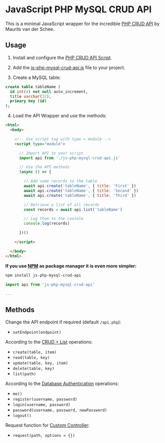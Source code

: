 # JavaScript PHP MySQL CRUD API

This is a minimal JavaScript wrapper for the incredible [PHP CRUD API](https://github.com/mevdschee/php-crud-api) by Maurits van der Schee.

## Usage

1. Install and configure the [PHP CRUD API Script](https://github.com/mevdschee/php-crud-api#installation).

2. Add the [js-php-mysql-crud-api.js](./js-php-mysql-crud-api.js) file to your project.

3. Create a MySQL table:

```sql
create table tableName (
  id int(4) not null auto_increment,
  title varchar(32),
  primary key (id)
);
```

4. Load the API Wrapper and use the methods:

```html
<html>
  <body>

    <!-- Use script tag with type = module -->
    <script type="module">

      // Import API to your script
      import api from './js-php-mysql-crud-api.js'    

      // Use the API methods
      (async () => {

        // Add some records to the table
        await api.create('tableName', { title: 'First' })
        await api.create('tableName', { title: 'Second' })        
        await api.create('tableName', { title: 'Third' })

        // Retrieve a list of all records
        const records = await api.list('tableName')

        // Log them to the console
        console.log(records)

      })()

    </script>

  </body>
</html>
```

**If you use [NPM](https://www.npmjs.com/package/js-php-mysql-crud-api) as package manager it is even more simpler:**

```bash
npm install js-php-mysql-crud-api
```

```js
import api from 'js-php-mysql-crud-api'

...
```

## Methods

Change the API endpoint if required (default `/api.php`):

- `setEndpoint(endpoint)`

According to the [CRUD + List](https://github.com/mevdschee/php-crud-api#crud--list) operations:

- `create(table, item)`        
- `read(table, key)`
- `update(table, key, item)`
- `delete(table, key)`
- `list(path)`

According to the [Database Authentication](https://github.com/mevdschee/php-crud-api#database-authentication) operations:

- `me()`
- `register(username, password)`   
- `login(username, password)`
- `password(username, password, newPassword)`
- `logout()`

Request function for [Custom Controller](https://github.com/mevdschee/php-crud-api#custom-controller):

- `request(path, options = {})`
